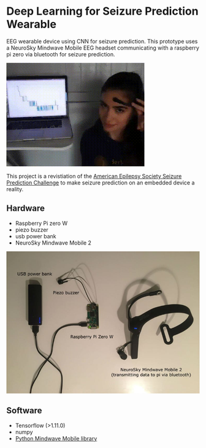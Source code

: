 # Deep Learning for Seizure Prediction Wearable
EEG wearable device using CNN for seizure prediction. This prototype uses a NeuroSky Mindwave Mobile EEG headset communicating with a raspberry pi zero via bluetooth for seizure prediction.

![cnn4eeg](cnn4eeg.gif)

This project is a revistiation of the [American Epilepsy Society Seizure Prediction Challenge](https://www.kaggle.com/c/seizure-prediction) to make seizure prediction on an embedded device a reality. 

## Hardware
- Raspberry Pi zero W
- piezo buzzer
- usb power bank
- NeuroSky Mindwave Mobile 2

![cnn4eeg](cnn4eeg_schematic.jpg)


## Software
- Tensorflow (>1.11.0)
- numpy
- [Python Mindwave Mobile library](https://github.com/robintibor/python-mindwave-mobile)

